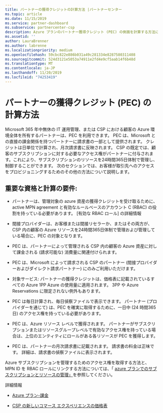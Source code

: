 ```yaml
---
title: パートナーの獲得クレジットの計算方法 |パートナーセンター
ms.topic: article
ms.date: 11/15/2019
ms.service: partner-dashboard
ms.subservice: partnercenter-csp
description: Azure プランのパートナー獲得クレジット (PEC) の側面を計算する方法について説明します。 これには、パートナーと間接プロバイダーの資格要件が含まれます。
ms.assetid: ''
author: LauraBrenner
ms.author: labrenne
ms.localizationpriority: medium
ms.openlocfilehash: 59cbc822e886b031a49c281334e8287580311408
ms.sourcegitcommit: 524d3121e5053a74911e2fd4e9cf5aab14f6b48d
ms.translationtype: MT
ms.contentlocale: ja-JP
ms.lasthandoff: 11/20/2019
ms.locfileid: "74253419"
---
```

# <a name="how-the-partner-earned-credit-pec-is-calculated"></a>パートナーの獲得クレジット (PEC) の計算方法


Microsoft 365 年中無休の IT 運用管理、または CSP における顧客の Azure 環境全体を所有するパートナーは、PEC を利用できます。 PEC は、Microsoft との直接の課金関係を持つパートナーに請求書の一部として提供されます。 クレジットは日単位で計算され、月次請求書に反映されます。 CSP の既定では、顧客のサブスクリプションに対する必要なアクセス権がパートナーに付与されます。これにより、サブスクリプションのリソースを24時間365日体制で管理し、制御することができます。 次のセクションでは、お客様が取引先へのアクセスをプロビジョニングするためのその他の方法について説明します。   


## <a name="important-eligibility-and-calculation-requirements"></a>重要な資格と計算の要件:

- パートナーは、管理対象の azure 資産の獲得クレジットを受け取るために、active MPN agreement と有効なルールベースのアカウント C (RBAC) の役割を持っている必要があります。 [有効な RBAC ロール] の詳細情報

- 間接プロバイダーは、お客様または間接リセラーか、またはその両方が、CSP 内の顧客の Azure リソースを24時間365日体制で管理および管理している場合に、PEC の対象となります。

- PEC は、パートナーによって管理される CSP 内の顧客の Azure 資産に対して課金される (請求可能な) 消費量に関連付けられます。 

- PEC は、Microsoft によって請求される CSP のパートナー (間接プロバイダーおよびダイレクト請求パートナー) にのみご利用いただけます。

- 対象サービス: パートナーの獲得クレジットは、価格表に記載されているすべての Azure 1PP Azure の使用量に適用されます。 3PP や Azure Reservations に限定されない例外もあります。

- PEC は毎日計算され、毎日偵察ファイルで表示できます。 パートナー (プロバイダーを通じて) は、PEC を確実に取得するために、一日中 (24 時間365日) のアクセス権を持っている必要があります。

- PEC は、Azure リソース レベルで獲得されます。 パートナーがサブスクリプションまたはリソースグループレベルで有効なアクセス権を持っている場合は、上位のエンティティにロールがある各リソースが PEC を獲得します。 

- PEC は、パートナーの月次請求書に記載されます。 請求書の料金は正味です。 詳細は、請求書の偵察ファイルに表示されます。

Azure サブスクリプションを管理するためのアクセス権を取得する方法と、MPN ID を RBAC ロールにリンクする方法については、「 [azure プランでのサブスクリプションとリソースの管理」](azure-plan-manage.md)を参照してください。

詳細情報

- [Azure プラン-課金](azure-plan-billing.md)

- [CSP の新しいコマース エクスペリエンスの価格表](azure-plan-price-list.md)